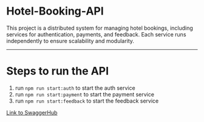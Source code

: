 # Hotel-Booking-API
This project is a distributed system for managing hotel bookings, including services for authentication, payments, and feedback. Each service runs independently to ensure scalability and modularity.

---
# Steps to run the API
1. run   `npm run start:auth` to start the auth service
2. run   `npm run start:payment` to start the payment service
2. run   `npm run start:feedback` to start the feedback service

[Link to SwaggerHub](https://app.swaggerhub.com/apis/ASHWINPRABHU2001/Hotel_Booking_API/1.0.0)
